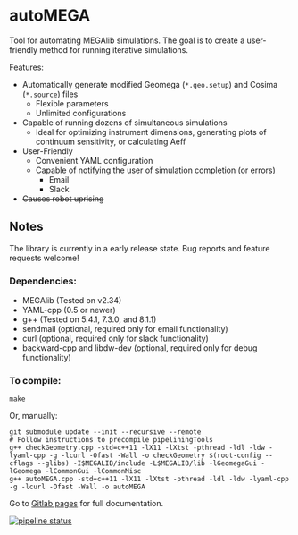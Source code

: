 # autoMEGA

Tool for automating MEGAlib simulations. The goal is to create a user-friendly method for running iterative simulations.

Features:
- Automatically generate modified Geomega (`*.geo.setup`) and Cosima (`*.source`) files
  - Flexible parameters
  - Unlimited configurations
- Capable of running dozens of simultaneous simulations
  - Ideal for optimizing instrument dimensions, generating plots of continuum sensitivity, or calculating Aeff
- User-Friendly
  - Convenient YAML configuration
  - Capable of notifying the user of simulation completion (or errors)
    - Email
    - Slack
- ~~Causes robot uprising~~

## Notes

The library is currently in a early release state. Bug reports and feature requests welcome!

### Dependencies:
- MEGAlib (Tested on v2.34)
- YAML-cpp (0.5 or newer)
- g++ (Tested on 5.4.1, 7.3.0, and 8.1.1)
- sendmail (optional, required only for email functionality)
- curl (optional, required only for slack functionality)
- backward-cpp and libdw-dev (optional, required only for debug functionality)

### To compile:

```
make
```

Or, manually:
```
git submodule update --init --recursive --remote
# Follow instructions to precompile pipeliningTools
g++ checkGeometry.cpp -std=c++11 -lX11 -lXtst -pthread -ldl -ldw -lyaml-cpp -g -lcurl -Ofast -Wall -o checkGeometry $(root-config --cflags --glibs) -I$MEGALIB/include -L$MEGALIB/lib -lGeomegaGui -lGeomega -lCommonGui -lCommonMisc
g++ autoMEGA.cpp -std=c++11 -lX11 -lXtst -pthread -ldl -ldw -lyaml-cpp -g -lcurl -Ofast -Wall -o autoMEGA
```

Go to [Gitlab pages](https://cbray.gitlab.io/autoMEGA/autoMEGA_8cpp.html) for full documentation.

[![pipeline status](https://gitlab.com/cbray/autoMEGA/badges/master/pipeline.svg)](https://gitlab.com/cbray/autoMEGA/pipelines)
